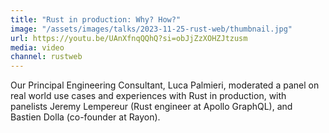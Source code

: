 ```yaml
---
title: "Rust in production: Why? How?"
image: "/assets/images/talks/2023-11-25-rust-web/thumbnail.jpg"
url: https://youtu.be/UAnXfnqQQhQ?si=obJjZzXOHZJtzusm
media: video
channel: rustweb
---
```


Our Principal Engineering Consultant, Luca Palmieri, moderated a panel on real
world use cases and experiences with Rust in production, with panelists Jeremy
Lempereur (Rust engineer at Apollo GraphQL), and Bastien Dolla (co-founder at
Rayon).
